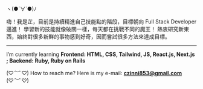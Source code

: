 ヽ(●´∀`●)ﾉ 

嗨！我是芷，目前是持續精進自己技能點的階段，目標朝向 Full Stack Developer 邁進！
學習新的技能就像破關一樣，每天都在挑戰不同的魔王！
熱衷研究新東西，始終對很多新鮮的事物感到好奇，因而嘗試很多方法來達成目標。

---

I’m currently learning **Frontend: HTML, CSS, Tailwind, JS, React.js, Next.js ; Backend: Ruby, Ruby on Rails**

(♡˙︶˙♡) How to reach me? Here is my e-mail: **czinni853@gmail.com** (♡˙︶˙♡)

<!---
viiining/viiining is a ✨ special ✨ repository because its `README.md` (this file) appears on your GitHub profile.
You can click the Preview link to take a look at your changes.
--->

